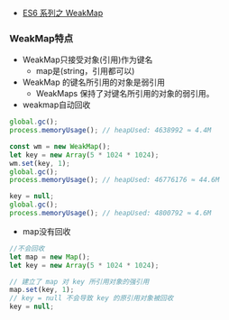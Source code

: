 ### 
* [ES6 系列之 WeakMap](https://juejin.im/post/5b594512f265da0f6263840f)

### WeakMap特点
* WeakMap只接受对象(引用)作为键名
    * map是(string，引用都可以)
* WeakMap 的键名所引用的对象是弱引用
    * WeakMaps 保持了对键名所引用的对象的弱引用。
* weakmap自动回收
```js
global.gc();
process.memoryUsage(); // heapUsed: 4638992 ≈ 4.4M

const wm = new WeakMap();
let key = new Array(5 * 1024 * 1024);
wm.set(key, 1);
global.gc();
process.memoryUsage(); // heapUsed: 46776176 ≈ 44.6M

key = null;
global.gc();
process.memoryUsage(); // heapUsed: 4800792 ≈ 4.6M

```
* map没有回收
```js
//不会回收
let map = new Map();
let key = new Array(5 * 1024 * 1024);

// 建立了 map 对 key 所引用对象的强引用
map.set(key, 1);
// key = null 不会导致 key 的原引用对象被回收
key = null;

```